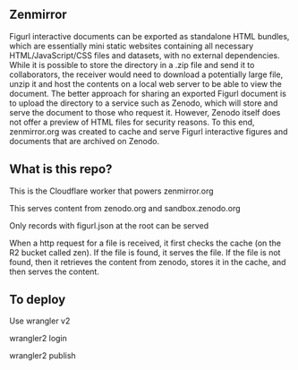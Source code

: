## Zenmirror

Figurl interactive documents can be exported as standalone HTML bundles, which are essentially mini static websites containing all necessary HTML/JavaScript/CSS files and datasets, with no external dependencies. While it is possible to store the directory in a .zip file and send it to collaborators, the receiver would need to download a potentially large file, unzip it and host the contents on a local web server to be able to view the document. The better approach for sharing an exported Figurl document is to upload the directory to a service such as Zenodo, which will store and serve the document to those who request it. However, Zenodo itself does not offer a preview of HTML files for security reasons. To this end, zenmirror.org was created to cache and serve Figurl interactive figures and documents that are archived on Zenodo.

## What is this repo?

This is the Cloudflare worker that powers zenmirror.org

This serves content from zenodo.org and sandbox.zenodo.org

Only records with figurl.json at the root can be served

When a http request for a file is received, it first checks the cache (on the R2 bucket called zen). If the file is found, it serves the file. If the file is not found, then it retrieves the content from zenodo, stores it in the cache, and then serves the content.

## To deploy

Use wrangler v2

wrangler2 login

wrangler2 publish

